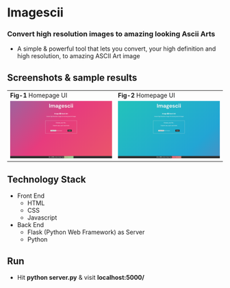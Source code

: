 # Imagescii
### Convert high resolution images to amazing looking Ascii Arts
* A simple & powerful tool that lets you convert, your high definition and high resolution, to amazing ASCII Art image

## Screenshots & sample results
<!-- ![UI_1](./screenshots/ui_1.png) ![UI_2](./screenshots/ui_2.png)
![SI_1](./screenshots/batman.jpg) ![SI_1](./screenshots/batman_output.jpg)
![SI_2](./screenshots/cartyre.jpg) ![SI_2](./screenshots/cartyre_output.jpg)
![SI_3](./screenshots/ui_1.png) ![SI_3](./screenshots/ui_2.png)
![SI_4](./screenshots/ui_1.png) ![SI_4](./screenshots/ui_2.png)
![SI_5](./screenshots/ui_1.png) ![SI_5](./screenshots/ui_2.png)
![SI_6](./screenshots/ui_1.png) ![SI_6](./screenshots/ui_2.png)
![SI_7](./screenshots/ui_1.png) ![SI_7](./screenshots/ui_2.png) -->

<table>
    <tr>
        <td><strong>Fig-1</strong> Homepage UI</td>
        <td><strong>Fig-2</strong> Homepage UI</td>
    </tr>
    <tr>
        <td valign="top"><img src="screenshots/ui_1.png"></td>
        <td valign="top"><img src="screenshots/ui_2.png"></td>
    </tr>
</table>

## Technology Stack
* Front End
    * HTML
    * CSS
    * Javascript
* Back End
    * Flask (Python Web Framework) as Server
    * Python

## Run
* Hit **python server.py** & visit **localhost:5000/**